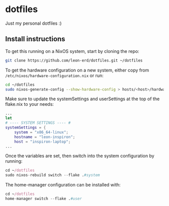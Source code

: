 # dotfiles

Just my personal dotfiles :)

## Install instructions

To get this running on a NixOS system, start by cloning the repo:
```bash
git clone https://github.com/leon-erd/dotfiles.git ~/dotfiles
```

To get the hardware configuration on a new system, either copy from `/etc/nixos/hardware-configuration.nix` or run:
```bash
cd ~/dotfiles
sudo nixos-generate-config --show-hardware-config > hosts/<host>/hardware-configuration.nix
```

Make sure to update the systemSettings and userSettings at the top of the flake.nix to your needs:
```nix
...
let
# ---- SYSTEM SETTINGS ---- #
systemSettings = {
    system = "x86_64-linux";
    hostname = "leon-inspiron";
    host = "inspiron-laptop";
...
```

Once the variables are set, then switch into the system configuration by running:
```nix
cd ~/dotfiles
sudo nixos-rebuild switch --flake .#system
```

The home-manager configuration can be installed with:
```nix
cd ~/dotfiles
home-manager switch --flake .#user
```
